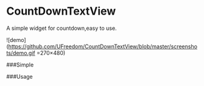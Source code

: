 # CountDownTextView
A simple widget for countdown,easy to use.


![demo](https://github.com/UFreedom/CountDownTextView/blob/master/screenshots/demo.gif =270×480)

###Simple



###Usage
